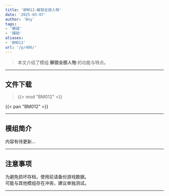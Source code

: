 ```yaml
---
title: 'BM012-解锁全部人物'
date: '2025-03-07'
author: 'Bny'
tags:
- '模组'
- '辅助'
aliases:
- 'BM012'
url: '/p/406/'
---
```


> 本文介绍了模组 **解锁全部人物** 的功能与特点。

---

## 文件下载  

> {{< mod "BM012" >}}  

{{< pan "BM012" >}}  

---

## 模组简介

>  
内容有待更新...  

---

## 注意事项

>  
为避免损坏存档，使用前请备份游戏数据。  
可能与其他模组存在冲突，建议单独测试。  

---

